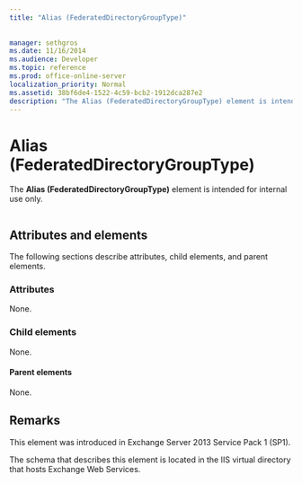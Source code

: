 ```yaml
---
title: "Alias (FederatedDirectoryGroupType)"
 
 
manager: sethgros
ms.date: 11/16/2014
ms.audience: Developer
ms.topic: reference
ms.prod: office-online-server
localization_priority: Normal
ms.assetid: 38bf6de4-1522-4c59-bcb2-1912dca287e2
description: "The Alias (FederatedDirectoryGroupType) element is intended for internal use only."
---
```


# Alias (FederatedDirectoryGroupType)

The **Alias (FederatedDirectoryGroupType)** element is intended for internal use only. 
  
```

```

## Attributes and elements

The following sections describe attributes, child elements, and parent elements.
  
### Attributes

None.
  
### Child elements

None.
  
#### Parent elements

None.
  
## Remarks

This element was introduced in Exchange Server 2013 Service Pack 1 (SP1).
  
The schema that describes this element is located in the IIS virtual directory that hosts Exchange Web Services.
  

